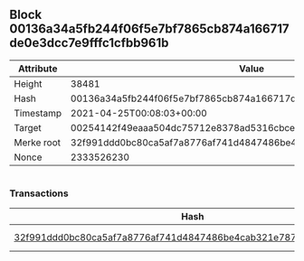 ## Block 00136a34a5fb244f06f5e7bf7865cb874a166717de0e3dcc7e9fffc1cfbb961b

Attribute | Value
--- | ---
Height | 38481
Hash | 00136a34a5fb244f06f5e7bf7865cb874a166717de0e3dcc7e9fffc1cfbb961b
Timestamp | 2021-04-25T00:08:03+00:00
Target | 00254142f49eaaa504dc75712e8378ad5316cbcead634704b3734b6271167cc4
Merke root | 32f991ddd0bc80ca5af7a8776af741d4847486be4cab321e787676bd362d467d
Nonce | 2333526230

```

```

### Transactions

Hash | Amount
--- | ---
[32f991ddd0bc80ca5af7a8776af741d4847486be4cab321e787676bd362d467d](32f991ddd0bc80ca5af7a8776af741d4847486be4cab321e787676bd362d467d.md) | 10.00000000 SKEPTI 
